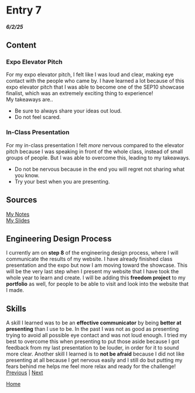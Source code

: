 # Entry 7
##### 6/2/25

## Content
### Expo Elevator Pitch
For my expo elevator pitch, I felt like I was loud and clear, making eye contact with the people who came by. I have learned a lot because of this expo elevator pitch that I was able to become one of the SEP10 showcase finalist, which was an extremely exciting thing to experience!   
My takeaways are..  
 * Be sure to always share your ideas out loud.
 * Do not feel scared.
### In-Class Presentation
For my in-class presentation I felt _more_ nervous compared to the elevator pitch because I was speaking in front of the whole class, instead of small groups of people. But I was able to overcome this, leading to my takeaways.
 * Do not be nervous because in the end you will regret not sharing what you know.
 * Try your best when you are presenting.

## Sources
[My Notes](https://docs.google.com/document/d/1tfEQQy_7AIRXShNNYYAJz9-FLN8IBDUQ_FvzeW2jySw/edit?tab=t.0#heading=h.6o1f62qg6jz9)       
[My Slides](https://docs.google.com/presentation/d/12L73VpHOyYinmAZwQF8_afenQpk2v77hdC4LoMKFePA/edit?slide=id.g357ffb4221f_0_0#slide=id.g357ffb4221f_0_0)

## Engineering Design Process
I currently am on **step 8** of the engineering design process, where I will communicate the results of my website. I have already finished class presentation and the expo but now I am moving toward the showcase. This will be the very last step when I present my website that I have took the whole year to learn and create. I will be adding this **freedom project** to my **portfolio** as well, for people to be able to visit and look into the website that I made.
## Skills   
A skill I learned was to be an **effective communicator** by being **better at presenting** than I use to be. In the past I was not as good as presenting trying to avoid all possible eye contact and was not loud enough. I tried my best to overcome this when presenting to put those aside because I got feedback from my last presentation to be louder, in order for it to sound more clear. Another skill I learned is to **not be afraid** because I did not like presenting at all because I get nervous easily and I still do but putting my fears behind me helps me feel more relax and ready for the challenge!    
[Previous](entry06.md) | [Next](entry08.md)

[Home](../README.md)

